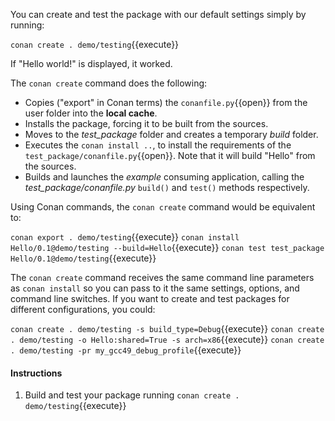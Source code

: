 You can create and test the package with our default settings simply by running:

`conan create . demo/testing`{{execute}}

If "Hello world!" is displayed, it worked.

The `conan create` command does the following:

- Copies ("export" in Conan terms) the `conanfile.py`{{open}} from the user folder into the **local cache**.
- Installs the package, forcing it to be built from the sources.
- Moves to the *test_package* folder and creates a temporary *build* folder.
- Executes the `conan install ..`, to install the requirements of the
  `test_package/conanfile.py`{{open}}. Note that it will build "Hello" from the sources.
- Builds and launches the *example* consuming application, calling the *test_package/conanfile.py*
  ``build()`` and ``test()`` methods respectively.

Using Conan commands, the `conan create` command would be equivalent to:

`conan export . demo/testing`{{execute}}
`conan install Hello/0.1@demo/testing --build=Hello`{{execute}}
`conan test test_package Hello/0.1@demo/testing`{{execute}}

The `conan create` command receives the same command line parameters as `conan install` so
you can pass to it the same settings, options, and command line switches. If you want to create and
test packages for different configurations, you could:

`conan create . demo/testing -s build_type=Debug`{{execute}}
`conan create . demo/testing -o Hello:shared=True -s arch=x86`{{execute}}
`conan create . demo/testing -pr my_gcc49_debug_profile`{{execute}}

#### Instructions

1. Build and test your package running `conan create . demo/testing`{{execute}}